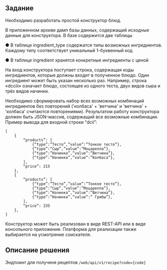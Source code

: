 ## Задание 

Необходимо разработать простой конструктор блюд.

В приложенном архиве дамп базы данных, содержащий исходные данные для
конструктора. В базе содержится две таблицы

● В таблице ingredient_type содержатся типы возможных ингредиентов. Каждому типу
соответствует уникальный 1-буквенный код

● В таблице ingredient хранятся конкретные ингредиенты с ценой

На вход конструктора поступает строка, содержащая коды ингредиентов, которые должны
входит в полученное блюдо. Один ингредиент может быть указан несколько раз. Например,
строка «dcciii» означает блюдо, состоящее из одного теста, двух видов сыра и трёх видов
начинки.

Необходимо сформировать набор всех возможных комбинаций ингредиентов без
повторений ('колбаса' + 'ветчина' и 'ветчина' + 'колбаса' считаются повторениями).
Результатом работу конструктора должен быть JSON-массив, содержащий все возможные
комбинации. Пример вывода для входной строки “dcii”:

```
[
    {
        “products”: [
            {“type”:”Тесто”,”value”:”Тонкое тесто”},
            {“type”:”Сыр”,”value”:”Моцарелла”},
            {“type”:”Начинка”,”value”:”Ветчина”},
            {“type”:”Начинка”,”value”:”Колбаса”},
        ],
        “price”: 215
    },
    {
        “products”: [
            {“type”:”Тесто”,”value”:”Тонкое тесто”},
            {“type”:”Сыр”,”value”:”Моцарелла”},
            {“type”:”Начинка”,”value”:”Ветчина”},
            {“type”:”Начинка”,”value”:” Грибы”},
        ],
        “price”: 235
    },
]
```

Конструктор может быть реализован в виде REST-API или в виде консольного приложения.
Платформа для реализации также выбирается на усмотрение соискателя.

## Описание решения

Эндпоинт для полученя рецептов ```/web/api/v1/recipe?code={code}```